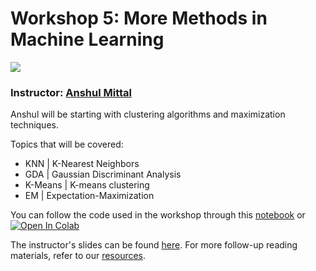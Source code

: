 # Workshop 5: More Methods in Machine Learning

<a href="https://www.youtube.com/watch?v=MPbyT0JNlgU&list=PLoBovXf4PWTP3Mau7Y8-zQpPJG16g5HxZ&index=5"><img src="https://img.shields.io/badge/-Watch%20Now-blue.svg?style=for-the-badge&logo=youtube"/></a>

### Instructor: [Anshul Mittal](https://in.linkedin.com/in/anshumitts)

Anshul will be starting with clustering algorithms and maximization techniques.

Topics that will be covered: 
- KNN      | K-Nearest Neighbors
- GDA      | Gaussian Discriminant Analysis 
- K-Means  | K-means clustering
- EM       | Expectation-Maximization 

You can follow the code used in the workshop through this [notebook](./workshop5.ipynb) or [![Open In Colab](https://colab.research.google.com/assets/colab-badge.svg)](https://colab.research.google.com/github/AIMLC-IITD/Summer-of-ML-2021/blob/main/Week-4/Day-5/workshop5.ipynb)

The instructor's slides can be found [here](./talk.pdf). For more follow-up reading materials, refer to our [resources](./Resources.md).